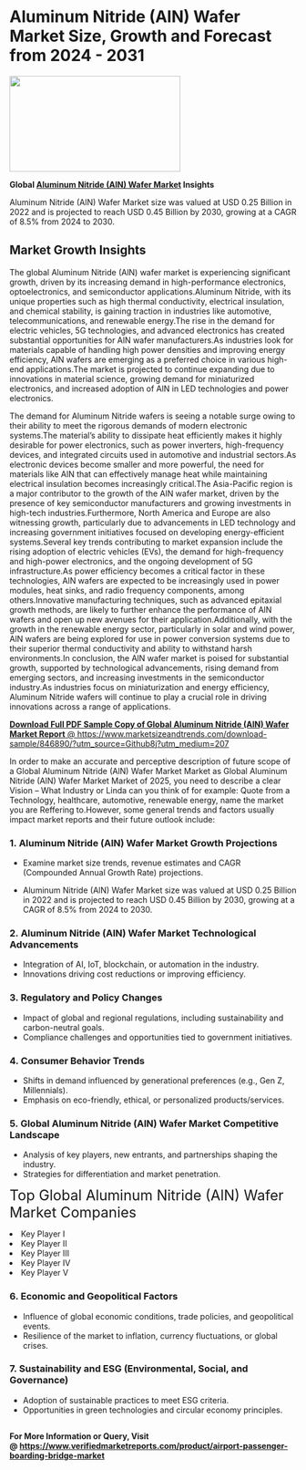 <H1>Aluminum Nitride (AlN) Wafer Market Size, Growth and Forecast from 2024 - 2031</H1><img class="aligncenter size-medium wp-image-584254" src="https://thirdeyenews.in/wp-content/uploads/2024/09/Global-Market-Research-300x168.jpeg" alt="" width="300" height="168" /><p><strong>Global&nbsp;<a href="https://www.marketsizeandtrends.com/download-sample/846890/?utm_source=Github8j?utm_medium=207">Aluminum Nitride (AlN) Wafer Market</a> Insights</strong></p><p>Aluminum Nitride (AlN) Wafer Market size was valued at USD 0.25 Billion in 2022 and is projected to reach USD 0.45 Billion by 2030, growing at a CAGR of 8.5% from 2024 to 2030.</p><p><h2>Market Growth Insights</h2> <p>The global Aluminum Nitride (AlN) wafer market is experiencing significant growth, driven by its increasing demand in high-performance electronics, optoelectronics, and semiconductor applications.Aluminum Nitride, with its unique properties such as high thermal conductivity, electrical insulation, and chemical stability, is gaining traction in industries like automotive, telecommunications, and renewable energy.The rise in the demand for electric vehicles, 5G technologies, and advanced electronics has created substantial opportunities for AlN wafer manufacturers.As industries look for materials capable of handling high power densities and improving energy efficiency, AlN wafers are emerging as a preferred choice in various high-end applications.The market is projected to continue expanding due to innovations in material science, growing demand for miniaturized electronics, and increased adoption of AlN in LED technologies and power electronics.</p> <p><a href="#"></a></p> <p>The demand for Aluminum Nitride wafers is seeing a notable surge owing to their ability to meet the rigorous demands of modern electronic systems.The material’s ability to dissipate heat efficiently makes it highly desirable for power electronics, such as power inverters, high-frequency devices, and integrated circuits used in automotive and industrial sectors.As electronic devices become smaller and more powerful, the need for materials like AlN that can effectively manage heat while maintaining electrical insulation becomes increasingly critical.The Asia-Pacific region is a major contributor to the growth of the AlN wafer market, driven by the presence of key semiconductor manufacturers and growing investments in high-tech industries.Furthermore, North America and Europe are also witnessing growth, particularly due to advancements in LED technology and increasing government initiatives focused on developing energy-efficient systems.Several key trends contributing to market expansion include the rising adoption of electric vehicles (EVs), the demand for high-frequency and high-power electronics, and the ongoing development of 5G infrastructure.As power efficiency becomes a critical factor in these technologies, AlN wafers are expected to be increasingly used in power modules, heat sinks, and radio frequency components, among others.Innovative manufacturing techniques, such as advanced epitaxial growth methods, are likely to further enhance the performance of AlN wafers and open up new avenues for their application.Additionally, with the growth in the renewable energy sector, particularly in solar and wind power, AlN wafers are being explored for use in power conversion systems due to their superior thermal conductivity and ability to withstand harsh environments.In conclusion, the AlN wafer market is poised for substantial growth, supported by technological advancements, rising demand from emerging sectors, and increasing investments in the semiconductor industry.As industries focus on miniaturization and energy efficiency, Aluminum Nitride wafers will continue to play a crucial role in driving innovations across a range of applications.</p> <p><a href="#"></p><p><span class=""><strong>Download Full PDF Sample Copy of Global Aluminum Nitride (AlN) Wafer Market Report</strong> @ <a href="https://www.marketsizeandtrends.com/download-sample/846890/?utm_source=Github8j?utm_medium=207" target="_blank">https://www.marketsizeandtrends.com/download-sample/846890/?utm_source=Github8j?utm_medium=207</a></span></p><p>In order to make an accurate and perceptive description of future scope of a Global&nbsp;Aluminum Nitride (AlN) Wafer Market Market as Global&nbsp;Aluminum Nitride (AlN) Wafer Market Market of 2025, you need to describe a clear Vision &ndash; What Industry or Linda can you think of for example: Quote from a Technology, healthcare, automotive, renewable energy, name the market you are Reffering to.However, some general trends and factors usually impact market reports and their future outlook include:</p><h3>1.&nbsp;<strong>Aluminum Nitride (AlN) Wafer Market Growth Projections</strong></h3><ul><li>Examine market size trends, revenue estimates and CAGR (Compounded Annual Growth Rate) projections.</li><li><p>Aluminum Nitride (AlN) Wafer Market size was valued at USD 0.25 Billion in 2022 and is projected to reach USD 0.45 Billion by 2030, growing at a CAGR of 8.5% from 2024 to 2030.</p></li></ul><h3>2.&nbsp;<strong>Aluminum Nitride (AlN) Wafer Market Technological Advancements</strong></h3><ul><li>Integration of AI, IoT, blockchain, or automation in the industry.</li><li>Innovations driving cost reductions or improving efficiency.</li></ul><h3>3.&nbsp;<strong>Regulatory and Policy Changes</strong></h3><ul><li>Impact of global and regional regulations, including sustainability and carbon-neutral goals.</li><li>Compliance challenges and opportunities tied to government initiatives.</li></ul><h3>4.&nbsp;<strong>Consumer Behavior Trends</strong></h3><ul><li>Shifts in demand influenced by generational preferences (e.g., Gen Z, Millennials).</li><li>Emphasis on eco-friendly, ethical, or personalized products/services.</li></ul><h3>5.&nbsp;<strong>Global Aluminum Nitride (AlN) Wafer Market Competitive Landscape</strong></h3><ul><li>Analysis of key players, new entrants, and partnerships shaping the industry.</li><li>Strategies for differentiation and market penetration.</li></ul><p data-pm-slice="1 1 []"><span style="color: inherit; font-family: inherit; font-size: 25px;">Top Global Aluminum Nitride (AlN) Wafer Market Companies</span></p><div class="" data-test-id=""><p><li>Key Player I</li><li> Key Player II</li><li> Key Player III</li><li> Key Player IV</li><li> Key Player V</li></p></div><h3>6.&nbsp;<strong>Economic and Geopolitical Factors</strong></h3><ul><li>Influence of global economic conditions, trade policies, and geopolitical events.</li><li>Resilience of the market to inflation, currency fluctuations, or global crises.</li></ul><h3>7.&nbsp;<strong>Sustainability and ESG (Environmental, Social, and Governance)</strong></h3><ul><li>Adoption of sustainable practices to meet ESG criteria.</li><li>Opportunities in green technologies and circular economy principles.</li></ul><h2><strong style="font-size: 14px;">For More Information or Query, Visit @&nbsp;</strong><a style="background-color: #ffffff; font-size: 14px;" href="https://www.marketsizeandtrends.com/report/aluminum-nitride-aln-wafer-market/" target="_blank">https://www.verifiedmarketreports.com/product/airport-passenger-boarding-bridge-market</a></h2>